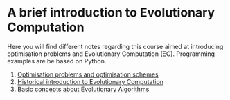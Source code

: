 # A brief introduction to Evolutionary Computation

Here you will find different notes regarding this course aimed at
introducing optimisation problems and Evolutionary Computation (EC).
Programming examples are be based on Python.

1. [Optimisation problems and optimisation schemes](opt.md)
2. [Historical introduction to Evolutionary Computation](ec-intro.md)
3. [Basic concepts about Evolutionary Algorithms](ea-concepts.md)
